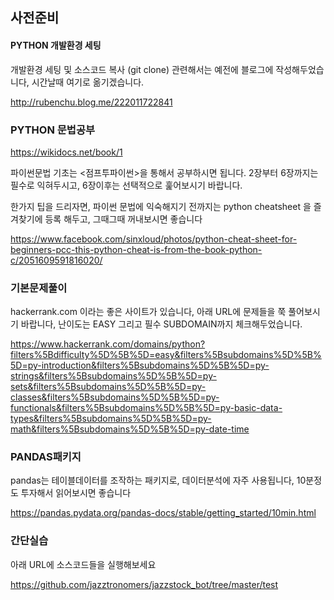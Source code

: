 ## 사전준비


#### PYTHON 개발환경 세팅

개발환경 세팅 및 소스코드 복사 (git clone) 관련해서는 예전에 블로그에 작성해두었습니다, 시간날때 여기로 옮기겠습니다.

http://rubenchu.blog.me/222011722841




### PYTHON 문법공부

https://wikidocs.net/book/1  

파이썬문법 기초는 <점프투파이썬>을 통해서 공부하시면 됩니다.
2장부터 6장까지는 필수로 익혀두시고,
6장이후는 선택적으로 훑어보시기 바랍니다.



한가지 팁을 드리자면, 파이썬 문법에 익숙해지기 전까지는 python cheatsheet 을 
즐겨찾기에 등록 해두고, 그때그때 꺼내보시면 좋습니다

https://www.facebook.com/sinxloud/photos/python-cheat-sheet-for-beginners-pcc-this-python-cheat-is-from-the-book-python-c/2051609591816020/



   
### 기본문제풀이 


hackerrank.com 이라는 좋은 사이트가 있습니다, 
아래 URL에 문제들을 쭉 풀어보시기 바랍니다, 난이도는 EASY 그리고 필수 SUBDOMAIN까지 체크해두었습니다.

https://www.hackerrank.com/domains/python?filters%5Bdifficulty%5D%5B%5D=easy&filters%5Bsubdomains%5D%5B%5D=py-introduction&filters%5Bsubdomains%5D%5B%5D=py-strings&filters%5Bsubdomains%5D%5B%5D=py-sets&filters%5Bsubdomains%5D%5B%5D=py-classes&filters%5Bsubdomains%5D%5B%5D=py-functionals&filters%5Bsubdomains%5D%5B%5D=py-basic-data-types&filters%5Bsubdomains%5D%5B%5D=py-math&filters%5Bsubdomains%5D%5B%5D=py-date-time





### PANDAS패키지

pandas는 테이블데이터를 조작하는 패키지로, 데이터분석에 자주 사용됩니다, 10분정도 투자해서 읽어보시면 좋습니다 

https://pandas.pydata.org/pandas-docs/stable/getting_started/10min.html



### 간단실습


아래 URL에 소스코드들을 실행해보세요

https://github.com/jazztronomers/jazzstock_bot/tree/master/test